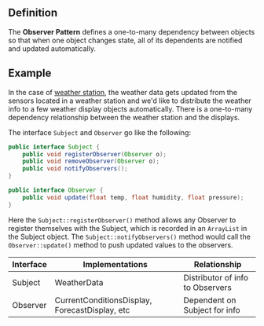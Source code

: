 ## Definition 
The **Observer Pattern** defines a one-to-many dependency 
between objects so that when one object changes state,
all of its dependents are notified and updated 
automatically.

## Example
In the case of [weather station](../head-first-design-patterns/src/main/java/headfirst/designpatterns/observer/weather),
the weather data gets updated from the sensors located
in a weather station and we'd like to distribute the 
weather info to a few weather display objects automatically. 
There is a one-to-many dependency relationship 
between the weather station and the displays. 

The interface `Subject` and `Observer` go like the following:
```java
public interface Subject {
    public void registerObserver(Observer o);
    public void removeObserver(Observer o);
    public void notifyObservers();
}

public interface Observer {
    public void update(float temp, float humidity, float pressure);
}
```

Here the `Subject::registerObserver()` method allows any Observer to 
register themselves with the Subject, which is recorded 
in an `ArrayList` in the Subject object. 
The `Subject::notifyObservers()` 
method would call the `Observer::update()` method to push 
updated values to the observers. 

| Interface | Implementations | Relationship |
| --------- | --------------- | ------------ |
| Subject | WeatherData | Distributor of info to Observers |
| Observer | CurrentConditionsDisplay, ForecastDisplay, etc | Dependent on Subject for info |
